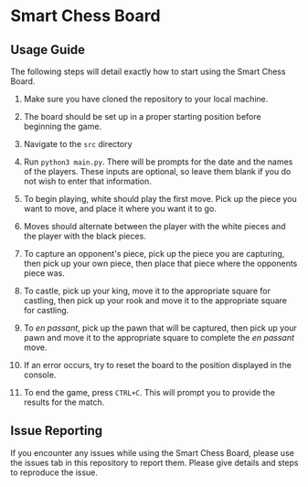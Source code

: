# Smart Chess Board

## Usage Guide

The following steps will detail exactly how to start using the Smart Chess Board.

1. Make sure you have cloned the repository to your local machine.

2. The board should be set up in a proper starting position before beginning the game. 

3. Navigate to the `src` directory

4. Run `python3 main.py`. There will be prompts for the date and the names of the players. These inputs are optional, so leave them blank if you do not wish to enter that information.

5. To begin playing, white should play the first move. Pick up the piece you want to move, and place it where you want it to go.

6. Moves should alternate between the player with the white pieces and the player with the black pieces.

7. To capture an opponent's piece, pick up the piece you are capturing, then pick up your own piece, then place that piece where the opponents piece was.

8. To castle, pick up your king, move it to the appropriate square for castling, then pick up your rook and move it to the appropriate square for castling.

9. To *en passant*, pick up the pawn that will be captured, then pick up your pawn and move it to the appropriate square to complete the *en passant* move. 

10. If an error occurs, try to reset the board to the position displayed in the console. 

11. To end the game, press `CTRL+C`. This will prompt you to provide the results for the match.

## Issue Reporting

If you encounter any issues while using the Smart Chess Board, please use the issues tab in this repository to report them. Please give details and steps to reproduce the issue.
